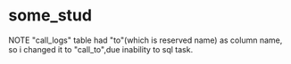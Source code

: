 # some_stud
NOTE "call_logs" table had "to"(which is reserved name) as column name, so i changed it to "call_to",due inability to sql task.

